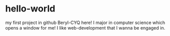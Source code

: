 # hello-world
my first project in github
Beryl-CYQ here! I major in computer science which opens a window for me! I like web-development that I wanna be engaged in.

